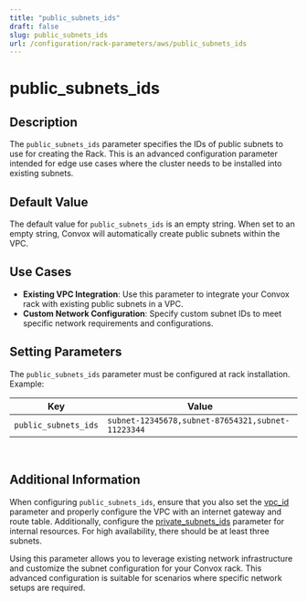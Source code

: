 ```yaml
---
title: "public_subnets_ids"
draft: false
slug: public_subnets_ids
url: /configuration/rack-parameters/aws/public_subnets_ids
---
```


# public_subnets_ids

## Description
The `public_subnets_ids` parameter specifies the IDs of public subnets to use for creating the Rack. This is an advanced configuration parameter intended for edge use cases where the cluster needs to be installed into existing subnets.

## Default Value
The default value for `public_subnets_ids` is an empty string. When set to an empty string, Convox will automatically create public subnets within the VPC.

## Use Cases
- **Existing VPC Integration**: Use this parameter to integrate your Convox rack with existing public subnets in a VPC.
- **Custom Network Configuration**: Specify custom subnet IDs to meet specific network requirements and configurations.

## Setting Parameters
The `public_subnets_ids` parameter must be configured at rack installation. Example:

| Key                    | Value                                         |
|------------------------|-----------------------------------------------|
| `public_subnets_ids`   | `subnet-12345678,subnet-87654321,subnet-11223344` |

<br>

## Additional Information
When configuring `public_subnets_ids`, ensure that you also set the [vpc_id](/configuration/rack-parameters/aws/vpc_id) parameter and properly configure the VPC with an internet gateway and route table. Additionally, configure the [private_subnets_ids](/configuration/rack-parameters/aws/private_subnets_ids) parameter for internal resources. For high availability, there should be at least three subnets.

Using this parameter allows you to leverage existing network infrastructure and customize the subnet configuration for your Convox rack. This advanced configuration is suitable for scenarios where specific network setups are required.
